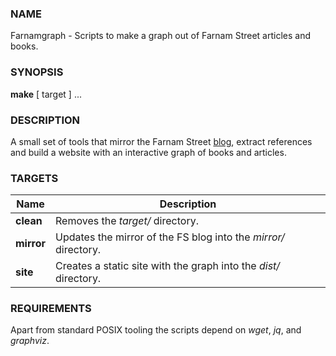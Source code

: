 ### NAME
Farnamgraph - Scripts to make a graph out of Farnam Street articles and books.

### SYNOPSIS
**make** [ target ] ...

### DESCRIPTION
A small set of tools that mirror the Farnam Street [blog](https://fs.blog), extract references and build a website with an interactive graph of books and articles.

### TARGETS
| Name       | Description                                                  |
| ---------- | ------------------------------------------------------------ |
| **clean**  | Removes the *target/* directory.                             |
| **mirror** | Updates the mirror of the FS blog into the *mirror/* directory. |
| **site**   | Creates a static site with the graph into the *dist/* directory. |

### REQUIREMENTS
Apart from standard POSIX tooling the scripts depend on *wget*, *jq*, and *graphviz*.

